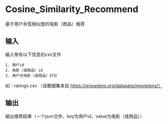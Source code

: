 # Cosine_Similarity_Recommend
基于用户余弦相似度的电影（商品）推荐

## 输入
输入带有以下信息的csv文件
```
1. 用户id
2. 电影（或商品）id
3. 用户对电影（或商品）打分
```
如：ratings.csv  （该数据集来自 https://grouplens.org/datasets/movielens/）

## 输出
输出推荐结果（一个json文件，key为用户id，value为电影（或商品））
